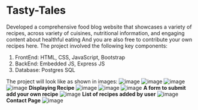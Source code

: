# Tasty-Tales
Developed a comprehensive food blog website that showcases a variety of recipes, across variety  of cuisines, nutritional information, and engaging content about healthful eating And you are also  free to contribute your own recipes here.
The project involved the following key components:
1. FrontEnd: HTML, CSS, JavaScript, Bootstrap 
2. BackEnd: Embedded JS, Express JS
3. Database: Postgres SQL


The project will look like as shown in images:
![image](https://github.com/user-attachments/assets/45c7be81-4cb6-4153-bb8b-fe8f69c27cc2)
![image](https://github.com/user-attachments/assets/b79603f0-8f6b-4404-adf4-ad2ae79f89d1)
![image](https://github.com/user-attachments/assets/8acfd2ce-50b8-4d44-b244-c92c55a2b6bd)
![image](https://github.com/user-attachments/assets/f1ed89d3-c915-407b-984b-843caf1f84ad)
**Displaying Recipe**
![image](https://github.com/user-attachments/assets/e4ed3bbc-03ed-428c-bda3-f122e60a8f28)
![image](https://github.com/user-attachments/assets/713effc6-8d67-4f19-9083-6ac269d32f1b)
![image](https://github.com/user-attachments/assets/652623a6-4172-4248-8810-10724f179bb2)
**A form to submit add your own recipe**
![image](https://github.com/user-attachments/assets/edccc00b-a58e-4d78-bccc-2c6645a04ced)
**List of recipes added by user**
![image](https://github.com/user-attachments/assets/0463634c-8750-4730-9d70-d5265529b16a)
**Contact Page**
![image](https://github.com/user-attachments/assets/92a9feee-f70b-4060-8c36-f650628fdab1)
